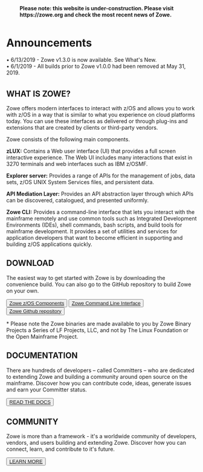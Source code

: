 <p style="padding-left:7%;padding-top:2%;padding-bottom:2%"><strong>Please note: this website is under-construction. Please visit https://zowe.org and check the most recent news of Zowe.</strong></p>

<div class="announcementsection">
<h1>Announcements</h1>
• 6/13/2019 - Zowe v1.3.0 is now available. See What's New.<br>
• 6/1/2019 - All builds prior to Zowe v1.0.0 had been removed at May 31, 2019.
</div>

<section class="whitebackground" style="padding-top:1%">

<h1 id="what-is-zowe">WHAT IS ZOWE?</h1>

<div class="section1col1">
<p>
Zowe offers modern interfaces to interact with z/OS and allows you to work with z/OS in a way that is similar to what you experience on cloud platforms today. You can use these interfaces as delivered or through plug-ins and extensions that are created by clients or third-party vendors.
</p>
Zowe consists of the following main components.

<p><b>zLUX:</b> Contains a Web user interface (UI) that provides a full screen interactive experience. The Web UI includes many interactions that exist in 3270 terminals and web interfaces such as IBM z/OSMF. </p>

<p><b>Explorer server:</b> Provides a range of APIs for the management of jobs, data sets, z/OS UNIX System Services files, and persistent data. </p>

<p><b>API Mediation Layer:</b> Provides an API abstraction layer through which APIs can be discovered, catalogued, and presented uniformly. </p>

<p><b>Zowe CLI:</b> Provides a command-line interface that lets you interact with the mainframe remotely and use common tools such as Integrated Development Environments (IDEs), shell commands, bash scripts, and build tools for mainframe development. It provides a set of utilities and services for application developers that want to become efficient in supporting and building z/OS applications quickly.</p>
</div>

<div class="videocol">
<object style="width:100%;height:330px;width:100%; float: none; clear: both; margin: 2px auto;" data="https://www.youtube.com/embed/NX20ZMRoTtk">
</object>
</div>

</section>

<section class="bluebackground">

<h1 id="download">DOWNLOAD</h1>
<p>
The easiest way to get started with Zowe is by downloading the convenience build. You can also go to the GitHub repository to build Zowe on your own.
</p>
<button><a href="https://projectgiza.org/Downloads/legal.html">Zowe z/OS Components</a></button>
<button><a href="https://projectgiza.org/Downloads/cli.html">Zowe Command Line Interface</a></button>
<button><a href="https://github.com/zowe">Zowe Github repository</a></button>
<p>
* Please note the Zowe binaries are made available to you by Zowe Binary Projects a Series of LF Projects, LLC, and not by The Linux Foundation or the Open Mainframe Project.
</p>
</section>

<section class="whitebackground">

<h1 id="documentation">DOCUMENTATION</h1>
<p>
There are hundreds of developers – called Committers – who are dedicated to extending Zowe and building a community around open source on the mainframe. Discover how you can contribute code, ideas, generate issues and earn your Committer status.
</p>
<button><a href="https://zowe.github.io/docs-site/">READ THE DOCS</a></button>

</section>

<section class="bluebackground">

<h1 id="community">COMMUNITY</h1>
<p>
Zowe is more than a framework - it's a worldwide community of developers, vendors, and users building and extending Zowe. Discover how you can connect, learn, and contribute to it's future.
</p>
<button><a href="https://github.com/zowe/community/">LEARN MORE</a></button>
